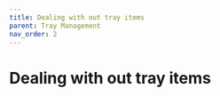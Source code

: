 ```yaml
---
title: Dealing with out tray items
parent: Tray Management
nav_order: 2
---
```


# Dealing with out tray items
